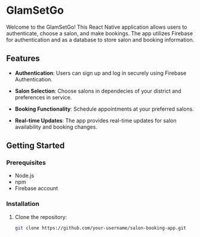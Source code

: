 # GlamSetGo

Welcome to the GlamSetGo! This React Native application allows users to authenticate, choose a salon, and make bookings. The app utilizes Firebase for authentication and as a database to store salon and booking information.

## Features

- **Authentication**: Users can sign up and log in securely using Firebase Authentication.

- **Salon Selection**: Choose salons in dependecies of your district and preferences in service.

- **Booking Functionality**: Schedule appointments at your preferred salons.

- **Real-time Updates**: The app provides real-time updates for salon availability and booking changes.

## Getting Started

### Prerequisites

- Node.js
- npm
- Firebase account

### Installation

1. Clone the repository:

   ```bash
   git clone https://github.com/your-username/salon-booking-app.git

